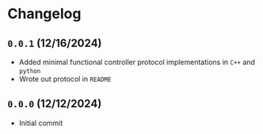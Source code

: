 
# Changelog

## `0.0.1` (12/16/2024)
- Added minimal functional controller protocol implementations
    in `C++` and `python`
- Wrote out protocol in `README`

## `0.0.0` (12/12/2024)
- Initial commit

